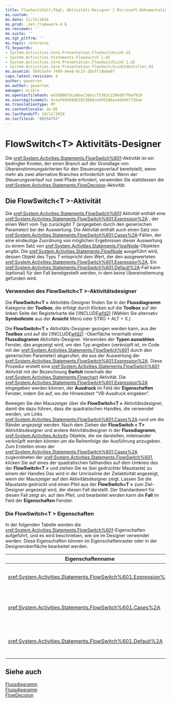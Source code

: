 ```yaml
---
title: FlowSwitch&lt;T&gt; Aktivitäts-Designer | Microsoft-Dokumentation
ms.custom: ''
ms.date: 11/15/2016
ms.prod: .net-framework-4.6
ms.reviewer: ''
ms.suite: ''
ms.tgt_pltfrm: ''
ms.topic: reference
f1_keywords:
- System.Activities.Core.Presentation.FlowSwitchLink.UI
- System.Activities.Statements.FlowSwitch`1.UI
- System.Activities.Core.Presentation.FlowSwitchLink`1.UI
- System.Activities.Core.Presentation.FlowSwitchLinkIdentifier.UI
ms.assetid: 5b9c5afe-7499-4ee8-8c33-28aff14bde07
caps.latest.revision: 4
author: gewarren
ms.author: gewarren
manager: erikre
ms.openlocfilehash: ed39806fdca8eec3deccf5383c2386d07f0af929
ms.sourcegitcommit: 9ceaf69568d61023868ced59108ae4dd46f720ab
ms.translationtype: MT
ms.contentlocale: de-DE
ms.lasthandoff: 10/12/2018
ms.locfileid: "49254752"
---
```

# <a name="flowswitchlttgt-activity-designer"></a>FlowSwitch&lt;T&gt; Aktivitäts-Designer
Die <xref:System.Activities.Statements.FlowSwitch%601>-Aktivität ist ein bedingter Knoten, der einen Branch auf der Grundlage von Übereinstimmungskriterien für den Steuerungsverlauf bereitstellt, wenn mehr als zwei alternative Branches erforderlich sind. Wenn der Steuerungsverlauf nur zwei Pfade erfordert, verwenden Sie stattdessen die <xref:System.Activities.Statements.FlowDecision>-Aktivität.  
  
## <a name="the-flowswitcht-activity"></a>Die FlowSwitch\<T >-Aktivität  
 Die <xref:System.Activities.Statements.FlowSwitch%601> Aktivität enthält eine <xref:System.Activities.Statements.FlowSwitch%601.Expression%2A> , der einen Wert vom Typ zurückgibt *T* (angegeben durch den generischen Parameter) bei der Auswertung. Die Aktivität enthält auch einen Satz von <xref:System.Activities.Statements.FlowSwitch%601.Cases%2A>-Fällen, der eine eindeutige Zuordnung von möglichen Ergebnissen dieser Auswertung zu einem Satz von <xref:System.Activities.Statements.FlowNode>-Objekten angibt. Die <xref:System.Activities.Statements.FlowNode> ausgeführt wird, dessen Objekt des Typs *T* entspricht dem Wert, der den ausgewerteten <xref:System.Activities.Statements.FlowSwitch%601.Expression%2A>. Ein <xref:System.Activities.Statements.FlowSwitch%601.Default%2A>-Fall kann (optional) für den Fall bereitgestellt werden, in dem keine Übereinstimmung gefunden wird.  
  
### <a name="using-the-flowswitcht-activity-designer"></a>Verwenden des FlowSwitch\<T >-Aktivitätsdesigner  
 Die **FlowSwitch\<T >** Aktivitäts-Designer finden Sie in der **Flussdiagramm** Kategorie der **Toolbox**, die erfolgt durch Klicken auf die **Toolbox** auf der linken Seite der Registerkarte die [!INCLUDE[wfd2](../includes/wfd2-md.md)] (Wählen Sie alternativ **Symbolleiste** aus der **Ansicht** Menü oder STRG + ALT + X.)  
  
 Die **FlowSwitch\<T >** Aktivitäts-Designer gezogen werden kann, aus der **Toolbox** und auf die [!INCLUDE[wfd2](../includes/wfd2-md.md)] -Oberfläche innerhalb einer **Flussdiagramm** Aktivitäts-Designer. Verwenden der **Typen auswählen** Fenster, das angezeigt wird, um den Typ angeben (verknüpft ist, im Code mit der <xref:System.Activities.Statements.FlowSwitch%601> durch den generischen Parameter) abgerufen, die aus der Auswertung der <xref:System.Activities.Statements.FlowSwitch%601.Expression%2A>. Diese Prozedur erstellt eine <xref:System.Activities.Statements.FlowSwitch%601> Aktivität mit der Bezeichnung **Switch** innerhalb der <xref:System.Activities.Statements.Flowchart> Aktivität. Die <xref:System.Activities.Statements.FlowSwitch%601.Expression%2A> eingegeben werden können, der **Ausdruck** im Feld der **Eigenschaften** Fenster, indem Sie auf, wo der Hinweistext "VB-Ausdruck eingeben".  
  
 Bewegen Sie den Mauszeiger über die **FlowSwitch\<T >** Aktivitätsdesigner, damit die dazu führen, dass die quadratischen Handles, die verwendet werden, um Links <xref:System.Activities.Statements.FlowSwitch%601.Cases%2A> rund um die Ränder angezeigt werden. Nach dem Ziehen der **FlowSwitch < T\>**  Aktivitätsdesigner und andere Aktivitätsdesigner in der **Flussdiagramm**, <xref:System.Activities.Activity> Objekte, die sie darstellen, miteinander verknüpft werden können um die Reihenfolge der Ausführung anzugeben. Zum Erstellen eines der <xref:System.Activities.Statements.FlowSwitch%601.Cases%2A> zugeordneten der <xref:System.Activities.Statements.FlowSwitch%601>, klicken Sie auf eines der quadratischen fallhandles auf dem Umkreis des der **FlowSwitch\<T >** und ziehen Sie es (bei gedrückter Maustaste) zu einem der Handles Das wird in der Umrisslinie der Zielaktivität angezeigt, wenn der Mauszeiger auf den Aktivitätsdesigner zeigt. Lassen Sie die Maustaste gedrückt und einen Pfeil aus der **FlowSwitch\<T >** zum Ziel-Designer angezeigt wird, der diesen Fall darstellt. Der Standardwert für diesen Fall zeigt an, auf den Pfeil, und bearbeitet werden kann die **Fall** im Feld der **Eigenschaften** Fenster.  
  
### <a name="the-flowswitcht-properties"></a>Die FlowSwitch\<T > Eigenschaften  
 In der folgenden Tabelle werden die <xref:System.Activities.Statements.FlowSwitch%601>-Eigenschaften aufgeführt, und es wird beschrieben, wie sie im Designer verwendet werden. Diese Eigenschaften können im Eigenschaftenraster oder in der Designeroberfläche bearbeitet werden.  
  
|Eigenschaftenname|Erforderlich|Verwendung|  
|-------------------|--------------|-----------|  
|<xref:System.Activities.Statements.FlowSwitch%601.Expression%2A>|True|Gibt den Ausdruck an, der ausgewertet wird, um zu bestimmen, zu welchem der <xref:System.Activities.Statements.FlowSwitch%601.Cases%2A>-Fälle im Ausführungspfad gewechselt werden soll.|  
|<xref:System.Activities.Statements.FlowSwitch%601.Cases%2A>|False|Gibt eine eindeutige Zuordnung von möglichen Ergebnissen an, die durch die Auswertung von <xref:System.Activities.Statements.FlowSwitch%601.Expression%2A> für einen Satz von <xref:System.Activities.Statements.FlowNode>-Objekten ermittelt wurden.|  
|<xref:System.Activities.Statements.FlowSwitch%601.Default%2A>|True|Gibt die Zuordnung an, wenn das Auswertungsergebnis von <xref:System.Activities.Statements.FlowSwitch%601.Expression%2A> mit keinem der Werte übereinstimmt, die im <xref:System.Activities.Statements.FlowSwitch%601.Cases%2A>-Objekt enthalten sind.|  
  
## <a name="see-also"></a>Siehe auch  
 [Flussdiagramm](../workflow-designer/flowchart-activity-designers.md)   
 [Flussdiagramm](../workflow-designer/flowchart-activity-designer.md)   
 [FlowDecision](../workflow-designer/flowdecision-activity-designer.md)